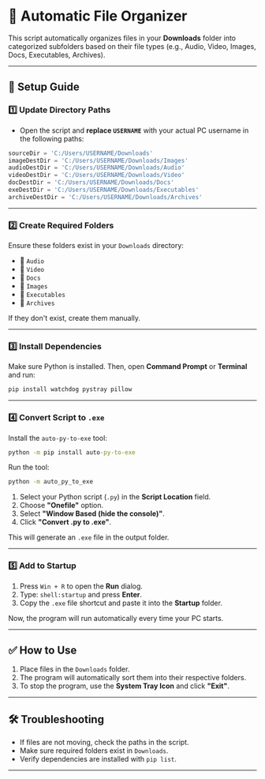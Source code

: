 # 📂 **Automatic File Organizer**

This script automatically organizes files in your **Downloads** folder into categorized subfolders based on their file types (e.g., Audio, Video, Images, Docs, Executables, Archives).

---

## 🚀 **Setup Guide**

### 1️⃣ **Update Directory Paths**

- Open the script and **replace `USERNAME`** with your actual PC username in the following paths:

```python
sourceDir = 'C:/Users/USERNAME/Downloads'
imageDestDir = 'C:/Users/USERNAME/Downloads/Images'
audioDestDir = 'C:/Users/USERNAME/Downloads/Audio'
videoDestDir = 'C:/Users/USERNAME/Downloads/Video'
docDestDir = 'C:/Users/USERNAME/Downloads/Docs'
exeDestDir = 'C:/Users/USERNAME/Downloads/Executables'
archiveDestDir = 'C:/Users/USERNAME/Downloads/Archives'
```

---

### 2️⃣ **Create Required Folders**

Ensure these folders exist in your `Downloads` directory:

- 📁 `Audio`  
- 📁 `Video`  
- 📁 `Docs`  
- 📁 `Images`  
- 📁 `Executables`  
- 📁 `Archives`

If they don't exist, create them manually.

---

### 3️⃣ **Install Dependencies**

Make sure Python is installed. Then, open **Command Prompt** or **Terminal** and run:

```cmd
pip install watchdog pystray pillow
```

---

### 4️⃣ **Convert Script to `.exe`**

Install the `auto-py-to-exe` tool:

```cmd
python -m pip install auto-py-to-exe
```

Run the tool:

```cmd
python -m auto_py_to_exe
```

1. Select your Python script (`.py`) in the **Script Location** field.  
2. Choose **"Onefile"** option.  
3. Select **"Window Based (hide the console)"**.  
4. Click **"Convert .py to .exe"**.

This will generate an `.exe` file in the output folder.

---

### 5️⃣ **Add to Startup**

1. Press `Win + R` to open the **Run** dialog.  
2. Type: `shell:startup` and press **Enter**.  
3. Copy the `.exe` file shortcut and paste it into the **Startup** folder.

Now, the program will run automatically every time your PC starts.

---

## ✅ **How to Use**

1. Place files in the `Downloads` folder.  
2. The program will automatically sort them into their respective folders.  
3. To stop the program, use the **System Tray Icon** and click **"Exit"**.

---

## 🛠️ **Troubleshooting**

- If files are not moving, check the paths in the script.  
- Make sure required folders exist in `Downloads`.  
- Verify dependencies are installed with `pip list`.

---
